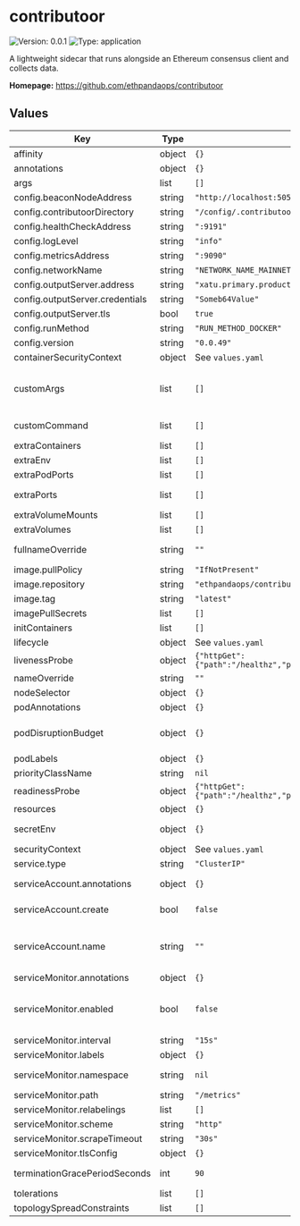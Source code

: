 
# contributoor

![Version: 0.0.1](https://img.shields.io/badge/Version-0.0.1-informational?style=flat-square) ![Type: application](https://img.shields.io/badge/Type-application-informational?style=flat-square)

A lightweight sidecar that runs alongside an Ethereum consensus client and collects data.

**Homepage:** <https://github.com/ethpandaops/contributoor>

## Values

| Key | Type | Default | Description |
|-----|------|---------|-------------|
| affinity | object | `{}` | Affinity configuration for pods |
| annotations | object | `{}` | Annotations for the Deployment |
| args | list | `[]` | Command arguments |
| config.beaconNodeAddress | string | `"http://localhost:5052"` |  |
| config.contributoorDirectory | string | `"/config/.contributoor"` |  |
| config.healthCheckAddress | string | `":9191"` |  |
| config.logLevel | string | `"info"` |  |
| config.metricsAddress | string | `":9090"` |  |
| config.networkName | string | `"NETWORK_NAME_MAINNET"` |  |
| config.outputServer.address | string | `"xatu.primary.production.platform.ethpandaops.io:443"` |  |
| config.outputServer.credentials | string | `"Someb64Value"` |  |
| config.outputServer.tls | bool | `true` |  |
| config.runMethod | string | `"RUN_METHOD_DOCKER"` |  |
| config.version | string | `"0.0.49"` |  |
| containerSecurityContext | object | See `values.yaml` | The security context for containers |
| customArgs | list | `[]` | Custom args for the contributoor container These are optional, and will be passed to the contributoor container, overriding the values set in 'config'. |
| customCommand | list | `[]` | Command replacement for the contributoor container |
| extraContainers | list | `[]` | Additional containers |
| extraEnv | list | `[]` | Additional env variables |
| extraPodPorts | list | `[]` | Extra Pod ports |
| extraPorts | list | `[]` | Additional ports. Useful when using extraContainers |
| extraVolumeMounts | list | `[]` | Additional volume mounts |
| extraVolumes | list | `[]` | Additional volumes |
| fullnameOverride | string | `""` | Overrides the chart's computed fullname |
| image.pullPolicy | string | `"IfNotPresent"` | contributoor container pull policy |
| image.repository | string | `"ethpandaops/contributoor"` | contributoor container image repository |
| image.tag | string | `"latest"` | contributoor container image tag |
| imagePullSecrets | list | `[]` | Image pull secrets for Docker images |
| initContainers | list | `[]` | Additional init containers |
| lifecycle | object | See `values.yaml` | Lifecycle hooks |
| livenessProbe | object | `{"httpGet":{"path":"/healthz","port":9191},"initialDelaySeconds":60,"periodSeconds":120}` | Liveness probe |
| nameOverride | string | `""` | Overrides the chart's name |
| nodeSelector | object | `{}` | Node selector for pods |
| podAnnotations | object | `{}` | Pod annotations |
| podDisruptionBudget | object | `{}` | Define the PodDisruptionBudget spec If not set then a PodDisruptionBudget will not be created |
| podLabels | object | `{}` | Pod labels |
| priorityClassName | string | `nil` | Pod priority class |
| readinessProbe | object | `{"httpGet":{"path":"/healthz","port":9191},"initialDelaySeconds":10,"periodSeconds":10}` | Readiness probe |
| resources | object | `{}` | Resource requests and limits |
| secretEnv | object | `{}` | Secret env variables injected via a created secret |
| securityContext | object | See `values.yaml` | The security context for pods |
| service.type | string | `"ClusterIP"` | Service type |
| serviceAccount.annotations | object | `{}` | Annotations to add to the service account |
| serviceAccount.create | bool | `false` | Specifies whether a service account should be created |
| serviceAccount.name | string | `""` | The name of the service account to use. If not set and create is true, a name is generated using the fullname template |
| serviceMonitor.annotations | object | `{}` | Additional ServiceMonitor annotations |
| serviceMonitor.enabled | bool | `false` | If true, a ServiceMonitor CRD is created for a prometheus operator https://github.com/coreos/prometheus-operator |
| serviceMonitor.interval | string | `"15s"` | ServiceMonitor scrape interval |
| serviceMonitor.labels | object | `{}` | Additional ServiceMonitor labels |
| serviceMonitor.namespace | string | `nil` | Alternative namespace for ServiceMonitor |
| serviceMonitor.path | string | `"/metrics"` | Path to scrape |
| serviceMonitor.relabelings | list | `[]` | ServiceMonitor relabelings |
| serviceMonitor.scheme | string | `"http"` | ServiceMonitor scheme |
| serviceMonitor.scrapeTimeout | string | `"30s"` | ServiceMonitor scrape timeout |
| serviceMonitor.tlsConfig | object | `{}` | ServiceMonitor TLS configuration |
| terminationGracePeriodSeconds | int | `90` | How long to wait until the pod is forcefully terminated |
| tolerations | list | `[]` | Tolerations for pods |
| topologySpreadConstraints | list | `[]` | Topology Spread Constraints for pods |
